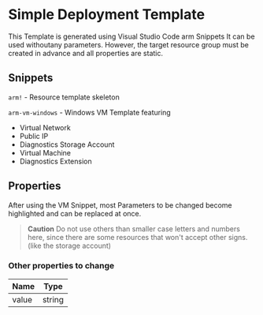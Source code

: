 # Simple Deployment Template
This Template is generated using Visual Studio Code arm Snippets
It can be used withoutany parameters. However, the target resource group must be created in advance and all properties are static.

## Snippets

`arm!` - Resource template skeleton

`arm-vm-windows` - Windows VM Template featuring
+ Virtual Network
+ Public IP
+ Diagnostics Storage Account
+ Virtual Machine
+ Diagnostics Extension

## Properties
After using the VM Snippet, most Parameters to be changed become highlighted and can be replaced at once.
>**Caution** Do not use others than smaller case letters and numbers here, since there are some resources that won't accept other signs. (like the storage account)

### Other properties to change
| Name | Type | 
| ---- | ---- | 
| value | string |


